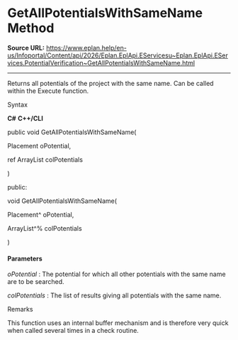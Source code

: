 # GetAllPotentialsWithSameName Method

**Source URL:** https://www.eplan.help/en-us/Infoportal/Content/api/2026/Eplan.EplApi.EServicesu~Eplan.EplApi.EServices.PotentialVerification~GetAllPotentialsWithSameName.html

---

Returns all potentials of the project with the same name. Can be called within the Execute function.

Syntax

**C#**
**C++/CLI**


public void GetAllPotentialsWithSameName( 

   Placement oPotential,

   ref ArrayList colPotentials

)

public:

void GetAllPotentialsWithSameName( 

   Placement^ oPotential,

   ArrayList^% colPotentials

)


#### Parameters

*oPotential*
:   The potential for which all other potentials with the same name are to be searched.

*colPotentials*
:   The list of results giving all potentials with the same name.

Remarks

This function uses an internal buffer mechanism and is therefore very quick when called several times in a check routine.
